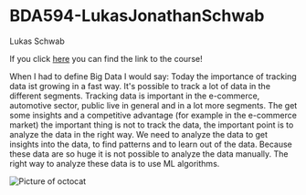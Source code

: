 # BDA594-LukasJonathanSchwab

Lukas Schwab

If you click [here](https://sdsu.instructure.com/courses/79732) you can find the link to the course!

When I had to define Big Data I would say:
Today the importance of tracking data ist growing in a fast way. It's possible to track a lot of data in the different segments. Tracking data is important in the e-commerce, automotive sector, public live in general and in a lot more segments. The get some insights and a competitive advantage (for example in the e-commerce market) the important thing is not to track the data, the important point is to analyze the data in the right way. We need to analyze the data to get insights into the data, to find patterns and to learn out of the data. Because these data are so huge it is not possible to analyze the data manually. The right way to analyze these data is to use ML algorithms. 

![Picture of octocat](https://www.google.com/search?q=octocat&tbm=isch&tbs=il:ol&hl=en&sa=X&ved=0CAAQ1vwEahcKEwjY0b6Pwc3yAhUAAAAAHQAAAAAQAg&biw=1680&bih=939#imgrc=yxRjxw6p7RxKZM)

